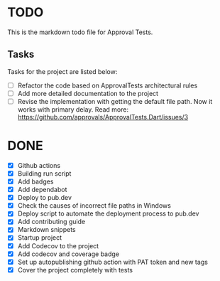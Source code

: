 # TODO

This is the markdown todo file for Approval Tests.

## Tasks

Tasks for the project are listed below:

* [ ] Refactor the code based on ApprovalTests architectural rules
* [ ] Add more detailed documentation to the project
* [ ] Revise the implementation with getting the default file path. Now it works with primary delay. Read more: https://github.com/approvals/ApprovalTests.Dart/issues/3

# DONE

* [x] Github actions
* [x] Building run script
* [x] Add badges
* [x] Add dependabot
* [x] Deploy to pub.dev
* [x] Check the causes of incorrect file paths in Windows
* [x] Deploy script to automate the deployment process to pub.dev
* [x] Add contributing guide
* [x] Markdown snippets
* [x] Startup project
* [x] Add Codecov to the project
* [x] Add codecov and coverage badge
* [x] Set up autopublishing github action with PAT token and new tags
* [x] Cover the project completely with tests
